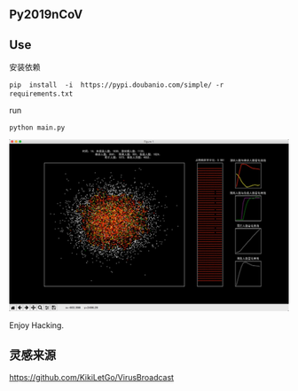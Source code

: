 ## Py2019nCoV

## Use

安装依赖

```
pip  install  -i  https://pypi.doubanio.com/simple/ -r requirements.txt
```

run

```
python main.py
```

![](https://raw.githubusercontent.com/ayuLiao/images/master/20200213161150.png)

Enjoy Hacking.

## 灵感来源

https://github.com/KikiLetGo/VirusBroadcast

